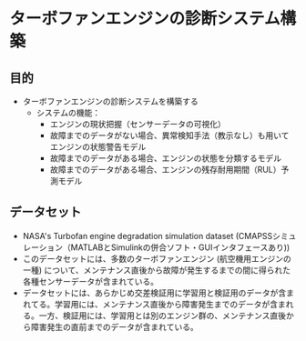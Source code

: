 # ターボファンエンジンの診断システム構築

## 目的
- ターボファンエンジンの診断システムを構築する
    - システムの機能：
        - エンジンの現状把握（センサーデータの可視化）
        - 故障までのデータがない場合、異常検知手法（教示なし）も用いてエンジンの状態警告モデル
        - 故障までのデータがある場合、エンジンの状態を分類するモデル
        - 故障までのデータがある場合、エンジンの残存耐用期間（RUL）予測モデル

## データセット
- NASA's Turbofan engine degradation simulation dataset (CMAPSSシミュレーション（MATLABとSimulinkの併合ソフト・GUIインタフェースあり))
- このデータセットには、多数のターボファンエンジン (航空機用エンジンの一種) について、メンテナンス直後から故障が発生するまでの間に得られた各種センサーデータが含まれている。
- データセットには、あらかじめ交差検証用に学習用と検証用のデータが含まれてる。学習用には、メンテナンス直後から障害発生までのデータが含まれる。一方、検証用には、学習用とは別のエンジン群の、メンテナンス直後から障害発生の直前までのデータが含まれている。
